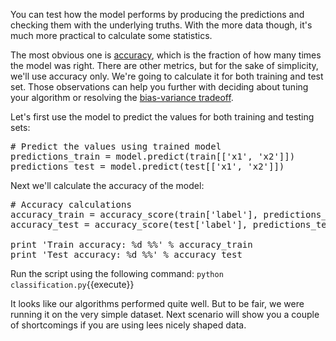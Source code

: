 You can test how the model performs by producing the predictions and checking them with the underlying truths. With the more data though, it's much more practical to calculate some statistics.

The most obvious one is [accuracy](https://en.wikipedia.org/wiki/Accuracy_and_precision), which is the fraction of how many times the model was right. There are other metrics, but for the sake of simplicity, we'll use accuracy only. We're going to calculate it for both training and test set. Those observations can help you further with deciding about tuning your algorithm or resolving the [bias-variance tradeoff](https://en.wikipedia.org/wiki/Bias%E2%80%93variance_tradeoff).

Let's first use the model to predict the values for both training and testing sets:

<pre class="file" data-filename="classification.py" data-target="append">
# Predict the values using trained model
predictions_train = model.predict(train[['x1', 'x2']])
predictions_test = model.predict(test[['x1', 'x2']])
</pre>

Next we'll calculate the accuracy of the model:
<pre class="file" data-filename="classification.py" data-target="append">
# Accuracy calculations
accuracy_train = accuracy_score(train['label'], predictions_train) * 100
accuracy_test = accuracy_score(test['label'], predictions_test) * 100

print 'Train accuracy: %d %%' % accuracy_train
print 'Test accuracy: %d %%' % accuracy_test
</pre>

Run the script using the following command:
`python classification.py`{{execute}}

It looks like our algorithms performed quite well. But to be fair, we were running it on the very simple dataset. Next scenario will show you a couple of shortcomings if you are using lees nicely shaped data.
